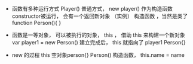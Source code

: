 - 函数有多种运行方式
  Player() 普通方式，
  new player() 作为构造函数constructor被运行， 会有一个返回新对象 （实例）   构造函数  ，当然是类了
  function Person(){  }

- 函数是一等对象， 可以被执行的对象，
  this  ，  借助 this 来构建一个新对象
  var player1 = new Person()  建立完成后，  this 就指向了 player1 Person{}

- new 的过程
  this 空对象person{}
  Person() 构造函数，
  this.name = name